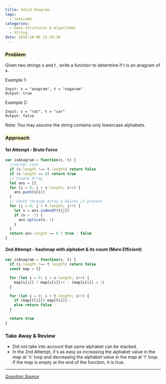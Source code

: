 ```yaml
---
title: Valid Anagram
tags:
  - leetcode
categories:
  - Data Structures & Algorithms
  - String
date: 2019-10-06 22:19:36
---
```


### <span style="background-color: #FFFBCC"> Problem

Given two strings s and t , write a function to determine if t is an anagram of s.

<!-- more -->

Example 1:

```
Input: s = "anagram", t = "nagaram"
Output: true
```

Example 2:

```
Input: s = "rat", t = "car"
Output: false
```

Note:
You may assume the string contains only lowercase alphabets.

### <span style="background-color: #FFFBCC"> Approach

#### 1st Attempt - Brute Force

```javascript
var isAnagram = function(s, t) {
  //corner case
  if (s.length !== t.length) return false
  if (s.length == 0) return true
  // Create Array
  let ans = []
  for (i = 0; i < s.length; i++) {
    ans.push(s[i])
  }
  // Check through Array & Delete if present
  for (j = 0; j < t.length; j++) {
    let n = ans.indexOf(t[j])
    if (n > -1) {
      ans.splice(n, 1)
    }
  }
  return ans.length == 0 ? true : false
}
```

#### 2nd Attempt - hashmap with alphabet & its count (More Efficient)

```javascript
var isAnagram = function(s, t) {
  if (s.length !== t.length) return false
  const map = {}

  for (let i = 0; i < s.length; i++) {
    map[s[i]] ? map[s[i]]++ : (map[s[i]] = 1)
  }

  for (let i = 0; i < t.length; i++) {
    if (map[t[i]]) map[t[i]]--
    else return false
  }

  return true
}
```

### Take Away & Review

- Did not take into account that same alphabet can be stacked.
- In the 2nd Attempt, it's as easy as increasing the alphabet value in the map at 's' loop and decreasing the alphabet value in the map at 't' loop. If the map is empty at the end of the function, it is true.

---

_[Question Source](https://leetcode.com/problems/valid-anagram)_
